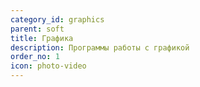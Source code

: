 ```yaml
---
category_id: graphics
parent: soft
title: Графика
description: Программы работы с графикой
order_no: 1
icon: photo-video
---
```

